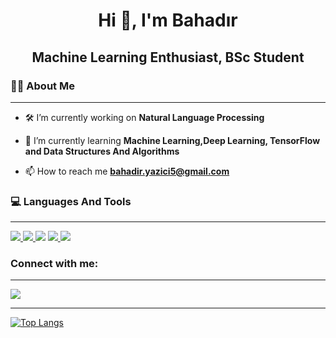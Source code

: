 <h1 align="center">Hi 👋, I'm Bahadır</h1>
<h2 align="center">Machine Learning Enthusiast, BSc Student</h3>


<h3 align="left">🙋‍♂️ About Me</h3>

---
- 🛠️ I’m currently working on **Natural Language Processing**

- 🌱 I’m currently learning **Machine Learning,Deep Learning, TensorFlow and Data Structures And Algorithms**

- 📫 How to reach me **bahadir.yazici5@gmail.com**

<h3 align="left">💻 Languages And Tools</h3>

---

<p align="left"> 
    <a href="https://www.python.org" target="_blank"> <img src="https://img.icons8.com/color/48/000000/python.png"/> </a> 
    <a href="https://www.java.com" target="_blank"> <img src="https://img.icons8.com/color/48/000000/java-coffee-cup-logo.png"/> </a>
    <a href="https://docs.microsoft.com/en-us/dotnet/csharp" target="_blank"><img src="https://img.icons8.com/color/48/000000/c-sharp-logo-2.png"/></a>
    <a href="https://git-scm.com/" target="_blank"> <img src="https://img.icons8.com/color/48/000000/git.png"/> </a>
    <a href="https://www.tensorflow.org/" target="_blank"><img src="https://img.icons8.com/color/50/000000/tensorflow.png"/> </a>
    
</p>

<h3 align="left">Connect with me:</h3>

---

<p align="left">
<a href = "https://www.linkedin.com/in/bahadir-yazici/"><img src="https://img.icons8.com/fluent/48/000000/linkedin.png"/></a>
</p>

---

[![Top Langs](https://github-readme-stats.vercel.app/api/top-langs/?username=bahadiryzc)](https://github.com/anuraghazra/github-readme-stats)



